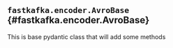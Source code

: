 ## `fastkafka.encoder.AvroBase` {#fastkafka.encoder.AvroBase}


This is base pydantic class that will add some methods


